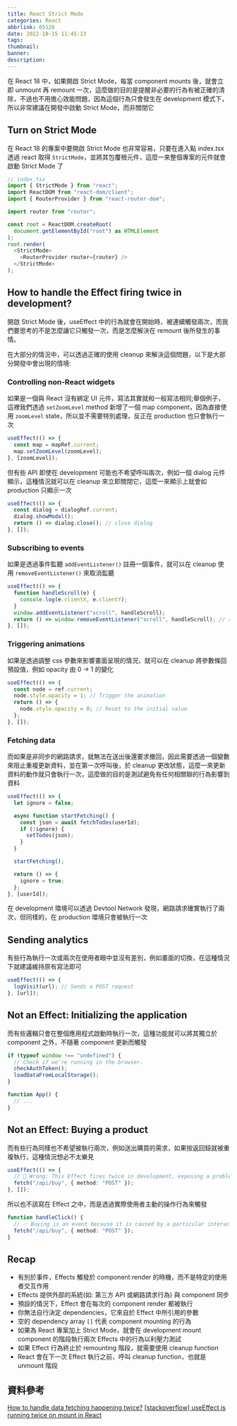 ```yaml
---
title: React Strict Mode
categories: React
abbrlink: 65126
date: 2022-10-15 11:45:13
tags:
thumbnail:
banner:
description:
---
```


<!-- @format -->

在 React 18 中，如果開啟 Strict Mode，每當 component mounts 後，就會立即 unmount 再 remount 一次，這麼做的目的是提醒非必要的行為有被正確的清除，不過也不用擔心效能問題，因為這個行為只會發生在 development 模式下，所以非常建議在開發中啟動 Strict Mode，而非關閉它

<!-- more -->

## Turn on Strict Mode

在 React 18 的專案中要開啟 Strict Mode 也非常容易，只要在進入點 index.tsx 透過 react 取得 `StrictMode`，並將其包覆根元件，這麼一來整個專案的元件就會啟動 Strict Mode 了

```ts
// index.tsx
import { StrictMode } from "react";
import ReactDOM from "react-dom/client";
import { RouterProvider } from "react-router-dom";

import router from "router";

const root = ReactDOM.createRoot(
  document.getElementById("root") as HTMLElement
);
root.render(
  <StrictMode>
    <RouterProvider router={router} />
  </StrictMode>
);
```

## How to handle the Effect firing twice in development?

開啟 Strict Mode 後，useEffect 中的行為就會在開始時，被連續觸發兩次，而我們要思考的不是怎麼讓它只觸發一次，而是怎麼解決在 remount 後所發生的事情。

在大部分的情況中，可以透過正確的使用 cleanup 來解決這個問題，以下是大部分開發中會出現的情境:

### Controlling non-React widgets

如果是一個與 React 沒有綁定 UI 元件，寫法其實就和一般寫法相同;舉個例子，這裡我們透過 `setZoomLevel` method 新增了一個 map component，因為直接使用 `zoomLevel` state，所以並不需要特別處理，反正在 production 也只會執行一次

```ts
useEffect(() => {
  const map = mapRef.current;
  map.setZoomLevel(zoomLevel);
}, [zoomLevel]);
```

但有些 API 即使在 development 可能也不希望呼叫兩次，例如一個 dialog 元件顯示，這種情況就可以在 cleanup 來立即關閉它，這麼一來顯示上就會如 production 只顯示一次

```ts
useEffect(() => {
  const dialog = dialogRef.current;
  dialog.showModal();
  return () => dialog.close(); // close dialog
}, []);
```

### Subscribing to events

如果是透過事件監聽 `addEventListener()` 註冊一個事件，就可以在 cleanup 使用 `removeEventListener()` 來取消監聽

```ts
useEffect(() => {
  function handleScroll(e) {
    console.log(e.clientX, e.clientY);
  }
  window.addEventListener("scroll", handleScroll);
  return () => window.removeEventListener("scroll", handleScroll); // remove listener
}, []);
```

### Triggering animations

如果是透過調整 css 參數來影響畫面呈現的情況，就可以在 cleanup 將參數條回預設值，例如 opacity 由 0 -> 1 的變化

```ts
useEffect(() => {
  const node = ref.current;
  node.style.opacity = 1; // Trigger the animation
  return () => {
    node.style.opacity = 0; // Reset to the initial value
  };
}, []);
```

### Fetching data

而如果是非同步的網路請求，就無法在送出後還要求撤回，因此需要透過一個變數來阻止重複更新資料，並在第一次呼叫後，於 cleanup 更改狀態，這麼一來更新資料的動作就只會執行一次，這麼做的目的是測試避免有任何相關聯的行為影響到資料

```ts
useEffect(() => {
  let ignore = false;

  async function startFetching() {
    const json = await fetchTodos(userId);
    if (!ignore) {
      setTodos(json);
    }
  }

  startFetching();

  return () => {
    ignore = true;
  };
}, [userId]);
```

在 development 環境可以透過 Devtool Network 發現，網路請求確實執行了兩次，但同樣的，在 production 環境只會被執行一次

## Sending analytics

有些行為執行一次或兩次在使用者眼中並沒有差別，例如畫面的切換，在這種情況下就建議維持原有寫法即可

```ts
useEffect(() => {
  logVisit(url); // Sends a POST request
}, [url]);
```

## Not an Effect: Initializing the application

而有些邏輯只會在整個應用程式啟動時執行一次，這種功能就可以將其獨立於 component 之外，不隨著 component 更新而觸發

```ts
if (typeof window !== "undefined") {
  // Check if we're running in the browser.
  checkAuthToken();
  loadDataFromLocalStorage();
}

function App() {
  // ...
}
```

## Not an Effect: Buying a product

而有些行為同樣也不希望被執行兩次，例如送出購買的需求，如果按返回鈕就被重複執行，這種情況想必不太樂見

```ts
useEffect(() => {
  // 🔴 Wrong: This Effect fires twice in development, exposing a problem in the code.
  fetch("/api/buy", { method: "POST" });
}, []);
```

所以也不該寫在 Effect 之中，而是透過實際使用者主動的操作行為來觸發

```ts
function handleClick() {
  // ✅ Buying is an event because it is caused by a particular interaction.
  fetch("/api/buy", { method: "POST" });
}
```

## Recap

- 有別於事件，Effects 觸發於 component render 的時機，而不是特定的使用者交互作用
- Effects 提供外部的系統(如: 第三方 API 或網路請求行為) 與 component 同步
- 預設的情況下，Effect 會在每次的 component render 都被執行
- 你無法自行決定 dependencies，它來自於 Effect 中所引用的參數
- 空的 dependency array `[]` 代表 component mounting 的行為
- 如果為 React 專案加上 Strict Mode，就會在 development mount component 的階段執行兩次 Effects 中的行為以利壓力測試
- 如果 Effect 行為終止於 remounting 階段，就需要使用 cleanup function
- React 會在下一次 Effect 執行之前，呼叫 cleanup function，也就是 unmount 階段

## 資料參考

[How to handle data fetching happening twice?](https://beta.reactjs.org/learn/synchronizing-with-effects#how-to-handle-the-effect-firing-twice-in-development)
[[stackoverflow] useEffect is running twice on mount in React](https://stackoverflow.com/questions/72238175/useeffect-is-running-twice-on-mount-in-react)
